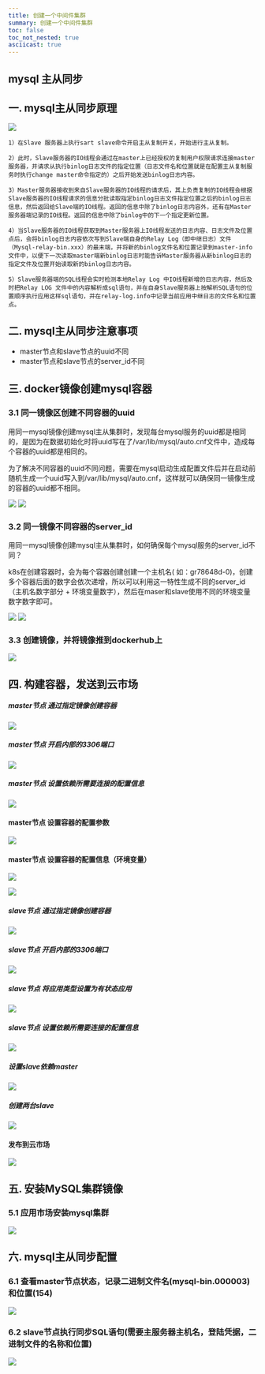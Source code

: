 ```yaml
---
title: 创建一个中间件集群
summary: 创建一个中间件集群
toc: false
toc_not_nested: true
asciicast: true
---
```


<div id="toc"></div>

## mysql 主从同步

## 一. mysql主从同步原理
![](https://grstatic.oss-cn-shanghai.aliyuncs.com/images/article/20181204/1028337-20181204102924349-2125007754.png)

```angular2html
1）在Slave 服务器上执行sart slave命令开启主从复制开关，开始进行主从复制。

2）此时，Slave服务器的IO线程会通过在master上已经授权的复制用户权限请求连接master服务器，并请求从执行binlog日志文件的指定位置（日志文件名和位置就是在配置主从复制服务时执行change master命令指定的）之后开始发送binlog日志内容。

3）Master服务器接收到来自Slave服务器的IO线程的请求后，其上负责复制的IO线程会根据Slave服务器的IO线程请求的信息分批读取指定binlog日志文件指定位置之后的binlog日志信息，然后返回给Slave端的IO线程。返回的信息中除了binlog日志内容外，还有在Master服务器端记录的IO线程。返回的信息中除了binlog中的下一个指定更新位置。

4）当Slave服务器的IO线程获取到Master服务器上IO线程发送的日志内容、日志文件及位置点后，会将binlog日志内容依次写到Slave端自身的Relay Log（即中继日志）文件（Mysql-relay-bin.xxx）的最末端，并将新的binlog文件名和位置记录到master-info文件中，以便下一次读取master端新binlog日志时能告诉Master服务器从新binlog日志的指定文件及位置开始读取新的binlog日志内容。

5）Slave服务器端的SQL线程会实时检测本地Relay Log 中IO线程新增的日志内容，然后及时把Relay LOG 文件中的内容解析成sql语句，并在自身Slave服务器上按解析SQL语句的位置顺序执行应用这样sql语句，并在relay-log.info中记录当前应用中继日志的文件名和位置点。
```

## 二. mysql主从同步注意事项

- master节点和slave节点的uuid不同
- master节点和slave节点的server_id不同

## 三. docker镜像创建mysql容器

### 3.1 同一镜像区创建不同容器的uuid

用同一mysql镜像创建mysql主从集群时，发现每台mysql服务的uuid都是相同的，是因为在数据初始化时将uuid写在了/var/lib/mysql/auto.cnf文件中，造成每个容器的uuid都是相同的。

为了解决不同容器的uuid不同问题，需要在mysql启动生成配置文件后并在启动前 随机生成一个uuid写入到/var/lib/mysql/auto.cnf，这样就可以确保同一镜像生成的容器的uuid都不相同。


![](https://grstatic.oss-cn-shanghai.aliyuncs.com/images/article/20181204/1028337-20181204150516315-2036744547.png)
![](https://grstatic.oss-cn-shanghai.aliyuncs.com/images/article/20181204/1028337-20181204150036757-1490641186.png)

### 3.2 同一镜像不同容器的server_id

用同一mysql镜像创建mysql主从集群时，如何确保每个mysql服务的server_id不同？

k8s在创建容器时，会为每个容器创建创建一个主机名( 如：gr78648d-0)，创建多个容器后面的数字会依次递增，所以可以利用这一特性生成不同的server_id（主机名数字部分 + 环境变量数字），然后在maser和slave使用不同的环境变量数字数字即可。

![](https://grstatic.oss-cn-shanghai.aliyuncs.com/images/article/20181204/1028337-20181204163244948-412477359.png)
![](https://grstatic.oss-cn-shanghai.aliyuncs.com/images/article/20181204/1028337-20181204163802551-863760048.png)

### 3.3 创建镜像，并将镜像推到dockerhub上

![](https://grstatic.oss-cn-shanghai.aliyuncs.com/images/article/20181204/1028337-20181204165341591-661130452.png)


## 四. 构建容器，发送到云市场

##### master节点 通过指定镜像创建容器

![](https://grstatic.oss-cn-shanghai.aliyuncs.com/images/article/20181204/1028337-20181204165458195-1943796474.png)

##### master节点 开启内部的3306端口

![](https://grstatic.oss-cn-shanghai.aliyuncs.com/images/article/20181204/1028337-20181204165851398-1060115755.png)

##### master节点 设置依赖所需要连接的配置信息

![](https://grstatic.oss-cn-shanghai.aliyuncs.com/images/article/20181204/1028337-20181204165947936-971328611.png)

####  master节点 设置容器的配置参数

![](https://grstatic.oss-cn-shanghai.aliyuncs.com/images/article/20181204/1028337-20181204170647972-1386843096.png)

####  master节点 设置容器的配置信息（环境变量）

![](https://grstatic.oss-cn-shanghai.aliyuncs.com/images/article/20181204/1028337-20181204170947089-254583499.png)

![](https://grstatic.oss-cn-shanghai.aliyuncs.com/images/article/20181204/1028337-20181204174500759-712862357.png)

##### slave节点 通过指定镜像创建容器

![](https://grstatic.oss-cn-shanghai.aliyuncs.com/images/article/20181204/1028337-20181204171716660-1576150647.png)

##### slave节点 开启内部的3306端口

![](https://grstatic.oss-cn-shanghai.aliyuncs.com/images/article/20181204/1028337-20181204171828093-557947870.png)

##### slave节点 将应用类型设置为有状态应用

![](https://grstatic.oss-cn-shanghai.aliyuncs.com/images/article/20181204/1028337-20181204171858308-1286471989.png)

##### slave节点 设置依赖所需要连接的配置信息

![](https://grstatic.oss-cn-shanghai.aliyuncs.com/images/article/20181204/1028337-20181204172224645-978212103.png)

##### 设置slave依赖master

![](https://grstatic.oss-cn-shanghai.aliyuncs.com/images/article/20181204/1028337-20181204172730312-1438566530.png)

##### 创建两台slave

![](https://grstatic.oss-cn-shanghai.aliyuncs.com/images/article/20181204/1028337-20181204172909766-502732935.png)


#### 发布到云市场

![](https://grstatic.oss-cn-shanghai.aliyuncs.com/images/article/20181204/1028337-20181204173256784-2029852489.png)


## 五. 安装MySQL集群镜像

### 5.1 应用市场安装mysql集群

![](https://grstatic.oss-cn-shanghai.aliyuncs.com/images/docs/5.0/advanced-scenarios/create_mysql_cluster_instance.jpg)

## 六. mysql主从同步配置

### 6.1 查看master节点状态，记录二进制文件名(mysql-bin.000003)和位置(154)

![](https://grstatic.oss-cn-shanghai.aliyuncs.com/images/article/20181204/1028337-20181204175039003-207802438.png)

### 6.2 slave节点执行同步SQL语句(需要主服务器主机名，登陆凭据，二进制文件的名称和位置)

![](https://grstatic.oss-cn-shanghai.aliyuncs.com/images/article/20181204/1028337-20181204175242854-1718088857.png)